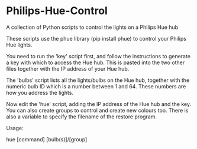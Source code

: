 # Philips-Hue-Control
A collection of Python scripts to control the lights on a Philips Hue hub

These scripts use the phue library (pip install phue) to control your Philips Hue lights.

You need to run the 'key' script first, and follow the instructions to generate a key
with which to access the Hue hub. This is pasted into the two other files together with
the IP address of your Hue hub.

The 'bulbs' script lists all the lights/bulbs on the Hue hub, together with the numeric bulb ID
which is a number between 1 and 64. These numbers are how you address the lights.

Now edit the 'hue' script, adding the IP address of the Hue hub and the key.
You can also create groups to control and create new colours too.
There is also a variable to specify the filename of the restore program.

Usage:

hue [command] [bulb(s)]/[group]

